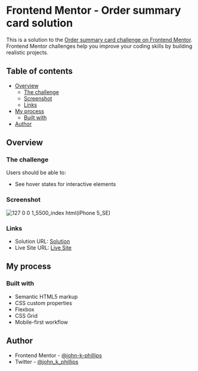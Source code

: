 # Frontend Mentor - Order summary card solution

This is a solution to the [Order summary card challenge on Frontend Mentor](https://www.frontendmentor.io/challenges/order-summary-component-QlPmajDUj). Frontend Mentor challenges help you improve your coding skills by building realistic projects. 

## Table of contents

- [Overview](#overview)
  - [The challenge](#the-challenge)
  - [Screenshot](#screenshot)
  - [Links](#links)
- [My process](#my-process)
  - [Built with](#built-with)
- [Author](#author)

## Overview

### The challenge

Users should be able to:

- See hover states for interactive elements

### Screenshot

![127 0 0 1_5500_index html(iPhone 5_SE)](https://user-images.githubusercontent.com/88464263/129955838-ea033441-5839-4a45-8033-1f57eddce65a.png)

### Links

- Solution URL: [Solution](https://www.frontendmentor.io/solutions/flexbox-mobile-first-white-spcae-VsR-SNMFc)
- Live Site URL: [Live Site](https://gallant-hawking-2dad18.netlify.app/)

## My process

### Built with

- Semantic HTML5 markup
- CSS custom properties
- Flexbox
- CSS Grid
- Mobile-first workflow

## Author

- Frontend Mentor - [@john-k-phillips](https://www.frontendmentor.io/profile/John-K-Phillips)
- Twitter - [@john_k_phillips](https://twitter.com/john_k_phillips)

